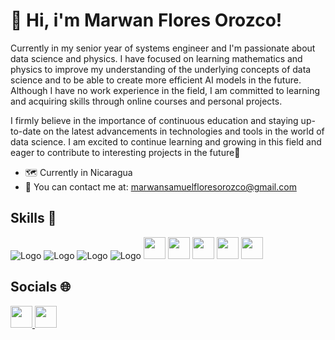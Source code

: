 # 👋 Hi, i'm Marwan Flores Orozco!

Currently in my senior year of systems engineer and I'm passionate about data science and physics. I have focused on learning mathematics and physics to improve my understanding of the underlying concepts of data science and to be able to create more efficient AI models in the future. Although I have no work experience in the field, I am committed to learning and acquiring skills through online courses and personal projects.

I firmly believe in the importance of continuous education and staying up-to-date on the latest advancements in technologies and tools in the world of data science. I am excited to continue learning and growing in this field and eager to contribute to interesting projects in the future🚀

- 🗺️ Currently in Nicaragua 
- 📧 You can contact me at: marwansamuelfloresorozco@gmail.com


## Skills 🎯

![Logo](https://i.ibb.co/BG5JZCk/python.png) ![Logo](https://i.ibb.co/DgGPW2L/js.png) ![Logo](https://i.ibb.co/2nBjqtr/html.png) ![Logo](https://i.ibb.co/c83nqfL/css-3.png) <img src="https://cdn-icons-png.flaticon.com/512/6132/6132222.png" width="35" height="35"/> <img src="https://i.ibb.co/8c3ntJD/jn.png" width="35" height="35"/> <img src="https://www.postgresql.org/media/img/about/press/elephant.png" width="35" height="35"/> <img src="https://res.cloudinary.com/crunchbase-production/image/upload/c_lpad,f_auto,q_auto:eco,dpr_1/erkxwhl1gd48xfhe2yld" width="35" height="35"/> <img src="https://www.svgrepo.com/show/303229/microsoft-sql-server-logo.svg" width="35" height="35"/> 

## Socials 🌐

<a href="https://www.linkedin.com/in/marwanfloresorozco/"> <img src="https://cdn-icons-png.flaticon.com/512/3536/3536505.png" width="35" height="35"/> <a href="https://twitter.com/Samus_11"> <img src="https://cdn-icons-png.flaticon.com/512/733/733579.png" width="35" height="35"/>

<!--
**ItsSam11/ItsSam11** is a ✨ _special_ ✨ repository because its `README.md` (this file) appears on your GitHub profile.

Here are some ideas to get you started:

- 🔭 I’m currently working on ...
- 🌱 I’m currently learning ...
- 👯 I’m looking to collaborate on ...
- 🤔 I’m looking for help with ...
- 💬 Ask me about ...
- 📫 How to reach me: ...
- 😄 Pronouns: ...
- ⚡ Fun fact: ...
-->
